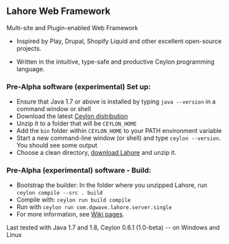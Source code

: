 Lahore Web Framework
--------------------

Multi-site and Plugin-enabled Web Framework

- Inspired by Play, Drupal, Shopify Liquid and other excellent open-source projects.

- Written in the intuitive, type-safe and productive Ceylon programming language.

### Pre-Alpha software (experimental) Set up:
* Ensure that Java 1.7 or above is installed by typing `java --version` in a command window or shell 
* Download the latest [Ceylon distribution](http://ceylon-lang.org/download/)
 * Unzip it to a folder that will be `CEYLON_HOME`
 * Add the `bin` folder within `CEYLON_HOME` to your PATH environment variable
 * Start a new command-line window (or shell) and type `ceylon --version`. You should see some output
* Choose a clean directory, [download Lahore](https://github.com/dgwave/lahore/archive/master.zip) and unzip it.

### Pre-Alpha (experimental) software - Build:
* Bootstrap the builder: In the folder where you unzipped Lahore, run `ceylon compile --src . build`
* Compile with: `ceylon run build compile`
* Run with `ceylon run com.dgwave.lahore.server.single`
* For more information, see [Wiki pages](https://github.com/dgwave/lahore/wiki).

Last tested with Java 1.7 and 1.8, Ceylon 0.6.1 (1.0-beta) -- on Windows and Linux

